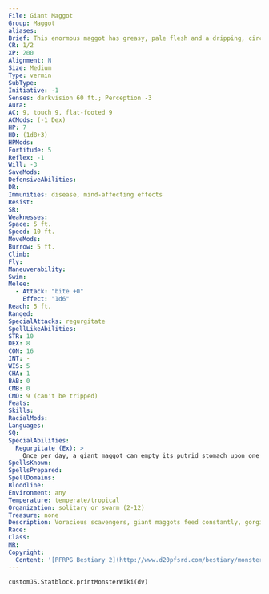 ```yaml
---
File: Giant Maggot
Group: Maggot
aliases: 
Brief: This enormous maggot has greasy, pale flesh and a dripping, circular mouth filled with tiny, sharp teeth.
CR: 1/2
XP: 200
Alignment: N
Size: Medium
Type: vermin
SubType: 
Initiative: -1
Senses: darkvision 60 ft.; Perception -3
Aura: 
AC: 9, touch 9, flat-footed 9
ACMods: (-1 Dex)
HP: 7
HD: (1d8+3)
HPMods: 
Fortitude: 5
Reflex: -1
Will: -3
SaveMods: 
DefensiveAbilities: 
DR: 
Immunities: disease, mind-affecting effects
Resist: 
SR: 
Weaknesses: 
Space: 5 ft.
Speed: 10 ft.
MoveMods: 
Burrow: 5 ft.
Climb: 
Fly: 
Maneuverability: 
Swim: 
Melee: 
  - Attack: "bite +0"
    Effect: "1d6"
Reach: 5 ft.
Ranged: 
SpecialAttacks: regurgitate
SpellLikeAbilities: 
STR: 10
DEX: 8
CON: 16
INT: -
WIS: 5
CHA: 1
BAB: 0
CMB: 0
CMD: 9 (can't be tripped)
Feats: 
Skills: 
RacialMods: 
Languages: 
SQ: 
SpecialAbilities:
  Regurgitate (Ex): >
    Once per day, a giant maggot can empty its putrid stomach upon one creature within 5 feet. The target must make a DC 13 Fortitude save or be sickened for 1 minute (or until the target spends a full-round action with at least a gallon of water to wash off the filth). The save DC is Constitution-based.
SpellsKnown: 
SpellsPrepared: 
SpellDomains: 
Bloodline: 
Environment: any
Temperature: temperate/tropical
Organization: solitary or swarm (2-12)
Treasure: none
Description: Voracious scavengers, giant maggots feed constantly, gorging themselves on the dead in preparation for their transformation into giant flies. Their pallid, corpulent bodies are the size of human children, and their rasping teeth are capable of eating even the bones of a corpse. Giant maggots have no legs, and move with a disturbing undulation as they crawl over their meals.  Giant maggots feed for 2 weeks (often moving from one corpse to another) before entering a pupal stage, after which they emerge as giant flies.
Race: 
Class: 
MR: 
Copyright:
  Content: '[PFRPG Bestiary 2](http://www.d20pfsrd.com/bestiary/monster-listings/vermin/fly-giant/maggot-giant)'
---
```

```dataviewjs
customJS.Statblock.printMonsterWiki(dv)
```
